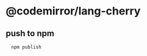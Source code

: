 <!-- NOTE: README.md is generated from src/README.md -->

# @codemirror/lang-cherry

## push to npm 

```shell
  npm publish
```
